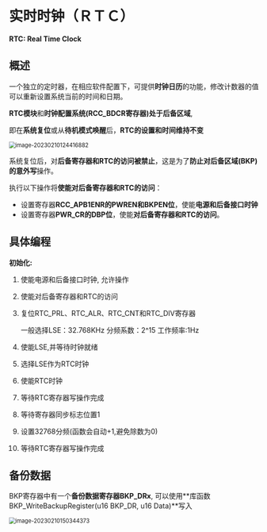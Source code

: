 # 实时时钟（ＲＴＣ）

**RTC:  Real Time Clock**

## 概述

一个独立的定时器，在相应软件配置下，可提供**时钟日历**的功能，修改计数器的值可以重新设置系统当前的时间和日期。

**RTC模块**和**时钟配置系统(RCC_BDCR寄存器)**处于**后备区域**,

即在**系统复位**或从**待机模式唤醒**后，**RTC的设置和时间维持不变**

 <img src="C:\Users\Lenovo\AppData\Roaming\Typora\typora-user-images\image-20230210124416882.png" alt="image-20230210124416882" style="zoom:80%;" />

系统复位后，对**后备寄存器和RTC的访问被禁止**，这是为了**防止对后备区域(BKP)的意外写**操作。

执行以下操作将**使能对后备寄存器和RTC的访问**：

* 设置寄存器**RCC_APB1ENR的PWREN和BKPEN位**，使能**电源和后备接口时钟**
* 设置寄存器**PWR_CR的DBP位**，使能**对后备寄存器和RTC的访问**。

## 具体编程

**初始化:**

1. 使能电源和后备接口时钟, 允许操作

2. 使能对后备寄存器和RTC的访问

3. 复位RTC_PRL、RTC_ALR、RTC_CNT和RTC_DIV寄存器

   一般选择LSE：32.768KHz  分频系数：2^15  工作频率:1Hz

4. 使能LSE,并等待时钟就绪

5. 选择LSE作为RTC时钟

6. 使能RTC时钟

7. 等待RTC寄存器写操作完成

8. 等待寄存器同步标志位置1

9. 设置32768分频(函数会自动+1,避免除数为0)

10. 等待RTC寄存器写操作完成

## 备份数据

BKP寄存器中有一个**备份数据寄存器BKP_DRx**, 可以使用**库函数BKP_WriteBackupRegister(u16 BKP_DR, u16 Data)**写入

 <img src="C:\Users\Lenovo\AppData\Roaming\Typora\typora-user-images\image-20230210150344373.png" alt="image-20230210150344373" style="zoom:80%;" />